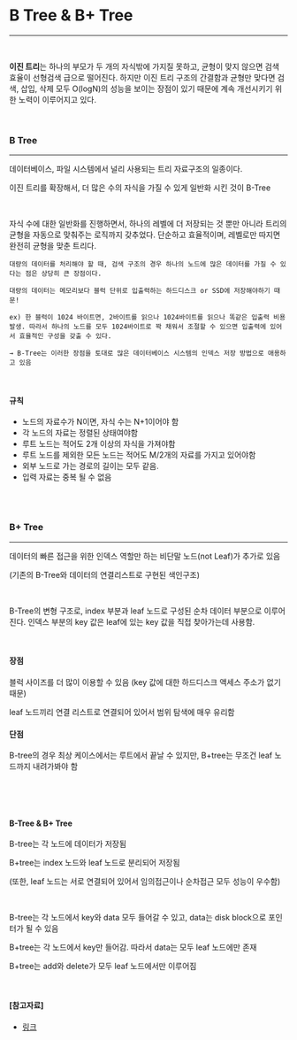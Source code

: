 # B Tree & B+ Tree

---

<br>

**이진 트리**는 하나의 부모가 두 개의 자식밖에 가지질 못하고, 균형이 맞지 않으면 검색 효율이 선형검색 급으로 떨어진다. 하지만 이진 트리 구조의 간결함과 균형만 맞다면 검색, 삽입, 삭제 모두 O(logN)의 성능을 보이는 장점이 있기 때문에 계속 개선시키기 위한 노력이 이루어지고 있다.

<br>

### B Tree

---

데이터베이스, 파일 시스템에서 널리 사용되는 트리 자료구조의 일종이다.

이진 트리를 확장해서, 더 많은 수의 자식을 가질 수 있게 일반화 시킨 것이 B-Tree

<br>

자식 수에 대한 일반화를 진행하면서, 하나의 레벨에 더 저장되는 것 뿐만 아니라 트리의 균형을 자동으로 맞춰주는 로직까지 갖추었다. 단순하고 효율적이며, 레벨로만 따지면 완전히 균형을 맞춘 트리다.

```
대량의 데이터를 처리해야 할 때, 검색 구조의 경우 하나의 노드에 많은 데이터를 가질 수 있다는 점은 상당히 큰 장점이다.

대량의 데이터는 메모리보다 블럭 단위로 입출력하는 하드디스크 or SSD에 저장해야하기 때문!

ex) 한 블럭이 1024 바이트면, 2바이트를 읽으나 1024바이트를 읽으나 똑같은 입출력 비용 발생. 따라서 하나의 노드를 모두 1024바이트로 꽉 채워서 조절할 수 있으면 입출력에 있어서 효율적인 구성을 갖출 수 있다.

→ B-Tree는 이러한 장점을 토대로 많은 데이터베이스 시스템의 인덱스 저장 방법으로 애용하고 있음
```

<br>

#### 규칙

- 노드의 자료수가 N이면, 자식 수는 N+1이어야 함
- 각 노드의 자료는 정렬된 상태여야함
- 루트 노드는 적어도 2개 이상의 자식을 가져야함
- 루트 노드를 제외한 모든 노드는 적어도 M/2개의 자료를 가지고 있어야함
- 외부 노드로 가는 경로의 길이는 모두 같음.
- 입력 자료는 중복 될 수 없음

<br>

<br>

### B+ Tree

---

데이터의 빠른 접근을 위한 인덱스 역할만 하는 비단말 노드(not Leaf)가 추가로 있음

(기존의 B-Tree와 데이터의 연결리스트로 구현된 색인구조)

<br>

B-Tree의 변형 구조로, index 부분과 leaf 노드로 구성된 순차 데이터 부분으로 이루어진다. 인덱스 부분의 key 값은 leaf에 있는 key 값을 직접 찾아가는데 사용함.

<br>

#### 장점

블럭 사이즈를 더 많이 이용할 수 있음 (key 값에 대한 하드디스크 액세스 주소가 없기 때문)

leaf 노드끼리 연결 리스트로 연결되어 있어서 범위 탐색에 매우 유리함

#### 단점

B-tree의 경우 최상 케이스에서는 루트에서 끝날 수 있지만, B+tree는 무조건 leaf 노드까지 내려가봐야 함

<br>

<br>

<br>

#### B-Tree & B+ Tree

B-tree는 각 노드에 데이터가 저장됨

B+tree는 index 노드와 leaf 노드로 분리되어 저장됨

(또한, leaf 노드는 서로 연결되어 있어서 임의접근이나 순차접근 모두 성능이 우수함)

<br>

B-tree는 각 노드에서 key와 data 모두 들어갈 수 있고, data는 disk block으로 포인터가 될 수 있음

B+tree는 각 노드에서 key만 들어감. 따라서 data는 모두 leaf 노드에만 존재

B+tree는 add와 delete가 모두 leaf 노드에서만 이루어짐

<br>

#### [참고자료]
- [링크](<https://wangin9.tistory.com/entry/B-tree-B-tree>)